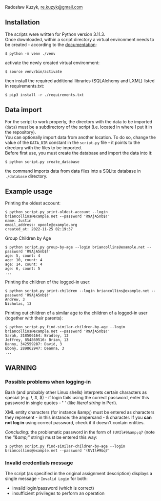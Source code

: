 Radosław Kuzyk, [re.kuzyk@gmail.com](mailto:re.kuzyk@gmail.com)
## Installation
The scripts were written for Python version 3.11.3.  
Once downloaded, within a script directory a virtual environment
needs to be created - according to the
[documentation](https://docs.python.org/3/library/venv.html):
```
$ python -m venv ./venv
```  
activate the newly created virtual environment:
```
$ source venv/bin/activate
```
then install the required additional libraries
(SQLAlchemy and LXML) listed in requirements.txt:
```
$ pip3 install -r ./requirements.txt
```
## Data import
For the script to work properly, the directory with the data to be 
imported (`data`) must be a subdirectory of the script
(i.e. located in where I put it in the repository).  
You can optionally import data from another location. To do so,
change the value of the `DATA_DIR` constant in the `script.py` file - 
it points to the directory with the files to be imported.  
Before first use, you must create the database and import the data
into it:
```
$ python script.py create_database
```
the command imports data from data files into a SQLite database
in `./database` directory.

## Example usage
Printing the oldest account:  
```
$ python script.py print-oldest-account --login briancollins@example.net --password 'R9AjA5nb$!'
name: Justin
email_address: opoole@example.org
created_at: 2022-11-25 02:19:37
```

Group Children by Age
```
$ python script.py group-by-age --login briancollins@example.net --password 'R9AjA5nb$!'
age: 5, count: 4
age: 10, count: 4
age: 14, count: 4
age: 6, count: 5
...
```
Printing the children of the logged-in user:
```
$ python script.py print-children --login briancollins@example.net --password 'R9AjA5nb$!'
Andrew, 3
Nicholas, 13
```
Printing out children of a similar age to the children of a 
logged-in user (together with their parents):
```
$ python script.py find-similar-children-by-age --login briancollins@example.net --password 'R9AjA5nb$!'
Sarah, 318506164: Bradley, 13
Jeffrey, 854869516: Brian, 13
Danny, 342559287: David, 3
Ebony, 289862947: Deanna, 3
...
```

## WARNING
### Possible problems when logging-in
Bash (and probably other Linux shells) interprets certain
characters as special (e.g. !, #, $) - if login fails
using the correct password, enter this password in
single quotes - __' '__ (like _literal string_
in Perl).  

XML entity characters (for instance &amp;amp;) must be entered
as characters they represent - in this instance: the ampersand - &
character. If you __can not log in__ using correct password,
check if it doesn't contain entities.

*Concluding:* the problematic password in the form of `(UVIl#9&amp;q7`
(note the *"&amp;amp;"* string) must be entered this way: 
```
$ python script.py find-similar-children-by-age --login briancollins@example.net --password '(UVIl#9&q7'
```
### Invalid credentials message

The script (as specified in the original assignment description) 
displays a single message - `Invalid Login` for both:
* invalid login/password (which is correct)
* insufficient privileges to perform an operation